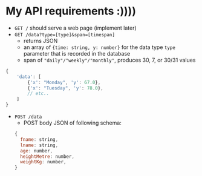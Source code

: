 # My API requirements :))))

- `GET /` should serve a web page (implement later)
- `GET /data?type=[type]&span=[timespan]`
  - returns JSON
  - an array of `{time: string, y: number}` for the data type `type` parameter that is recorded in the database
  - span of `"daily"/"weekly"/"monthly"`, produces 30, 7, or 30/31 values

```js
{
    'data': [
        {'x': "Monday", 'y': 67.0},
        {'x': "Tuesday", 'y': 78.0},
        // etc..
    ]
}
```
- `POST /data`
  - POST body JSON of following schema:
  ```js
  {
    fname: string,
    lname: string,
    age: number,
    heightMetre: number,
    weightKg: number,
  }
  ```
